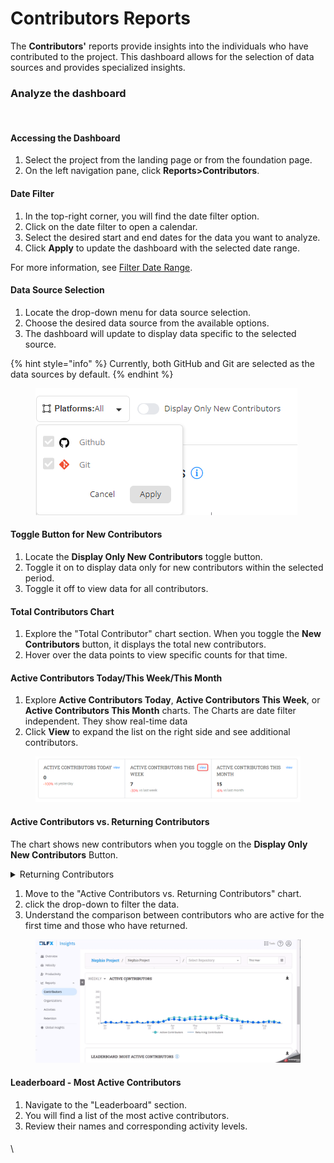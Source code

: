 # Contributors Reports

The **Contributors'** reports provide insights into the individuals who have contributed to the project. This dashboard allows for the selection of data sources and provides specialized insights.

### Analyze the dashboard

<figure><img src="../../../.gitbook/assets/2023-08-22_11h16_10.gif" alt=""><figcaption></figcaption></figure>

#### Accessing the Dashboard

1. Select the project from the landing page or from the foundation page.
2. On the left navigation pane, click **Reports>Contributors**.

#### Date Filter

1. In the top-right corner, you will find the date filter option.
2. Click on the date filter to open a calendar.
3. Select the desired start and end dates for the data you want to analyze.
4. Click **Apply** to update the dashboard with the selected date range.

For more information, see [Filter Date Range](../overview-page/filter-the-date-range.md).

#### &#x20;Data Source Selection

1. Locate the drop-down menu for data source selection.
2. Choose the desired data source from the available options.
3. The dashboard will update to display data specific to the selected source.

{% hint style="info" %}
Currently, both GitHub and Git are selected as the data sources by default.
{% endhint %}

<figure><img src="../../../.gitbook/assets/image (100).png" alt=""><figcaption></figcaption></figure>

#### Toggle Button for New Contributors

1. Locate the **Display Only New Contributors** toggle button.
2. Toggle it on to display data only for new contributors within the selected period.
3. Toggle it off to view data for all contributors.

#### Total Contributors Chart

1. Explore the "Total Contributor" chart section. When you toggle the **New Contributors** button, it displays the total new contributors.
2. Hover over the data points to view specific counts for that time.

#### Active Contributors Today/This Week/This Month

1. Explore **Active Contributors Today**, **Active Contributors This Week**, or **Active Contributors This Month** charts. The Charts are date filter independent. They show real-time data
2. Click **View** to expand the list on the right side and see additional contributors.

<figure><img src="../../../.gitbook/assets/2023-08-22_11h36_36.png" alt=""><figcaption></figcaption></figure>

#### Active Contributors vs. Returning Contributors

The chart shows new contributors when you toggle on the **Display Only New Contributors** Button.

<details>

<summary>Returning Contributors</summary>

Returning contributors in open source projects refer to individuals who have previously contributed to the project but are not currently active. On the other hand, active contributors are those who are currently engaged in ongoing contributions.

Returning contributors can potentially transition back to being active contributors if they choose to re-engage with the project.

</details>

1. Move to the "Active Contributors vs. Returning Contributors" chart.
2. click the drop-down to filter the data.
3. Understand the comparison between contributors who are active for the first time and those who have returned.

<figure><img src="../../../.gitbook/assets/2023-08-22_12h04_05.gif" alt=""><figcaption></figcaption></figure>

#### Leaderboard - Most Active Contributors

1. Navigate to the "Leaderboard" section.
2. You will find a list of the most active contributors.
3. Review their names and corresponding activity levels.





####

\




####







####



